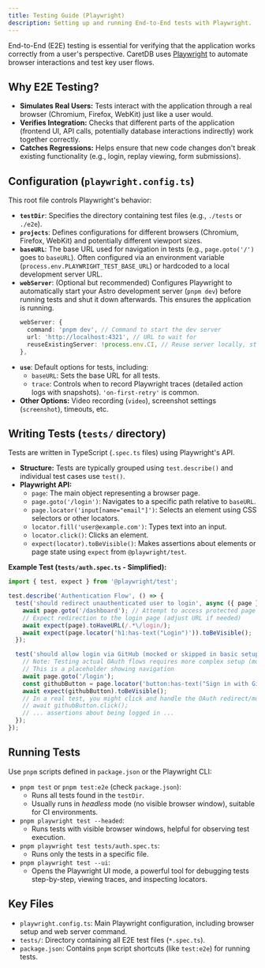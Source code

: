 ```yaml
---
title: Testing Guide (Playwright)
description: Setting up and running End-to-End tests with Playwright.
---
```


End-to-End (E2E) testing is essential for verifying that the application works correctly from a user's perspective. CaretDB uses [Playwright](https://playwright.dev/) to automate browser interactions and test key user flows.

## Why E2E Testing?

-   **Simulates Real Users:** Tests interact with the application through a real browser (Chromium, Firefox, WebKit) just like a user would.
-   **Verifies Integration:** Checks that different parts of the application (frontend UI, API calls, potentially database interactions indirectly) work together correctly.
-   **Catches Regressions:** Helps ensure that new code changes don't break existing functionality (e.g., login, replay viewing, form submissions).

## Configuration (`playwright.config.ts`)

This root file controls Playwright's behavior:

-   **`testDir`**: Specifies the directory containing test files (e.g., `./tests` or `./e2e`).
-   **`projects`**: Defines configurations for different browsers (Chromium, Firefox, WebKit) and potentially different viewport sizes.
-   **`baseURL`**: The base URL used for navigation in tests (e.g., `page.goto('/')` goes to `baseURL`). Often configured via an environment variable (`process.env.PLAYWRIGHT_TEST_BASE_URL`) or hardcoded to a local development server URL.
-   **`webServer`**: (Optional but recommended) Configures Playwright to automatically start your Astro development server (`pnpm dev`) before running tests and shut it down afterwards. This ensures the application is running.
    ```typescript
    webServer: {
      command: 'pnpm dev', // Command to start the dev server
      url: 'http://localhost:4321', // URL to wait for
      reuseExistingServer: !process.env.CI, // Reuse server locally, start fresh in CI
    },
    ```
-   **`use`**: Default options for tests, including:
    -   `baseURL`: Sets the base URL for all tests.
    -   `trace`: Controls when to record Playwright traces (detailed action logs with snapshots). `'on-first-retry'` is common.
-   **Other Options:** Video recording (`video`), screenshot settings (`screenshot`), timeouts, etc.

## Writing Tests (`tests/` directory)

Tests are written in TypeScript (`.spec.ts` files) using Playwright's API.

-   **Structure:** Tests are typically grouped using `test.describe()` and individual test cases use `test()`.
-   **Playwright API:**
    -   `page`: The main object representing a browser page.
    -   `page.goto('/login')`: Navigates to a specific path relative to `baseURL`.
    -   `page.locator('input[name="email"]')`: Selects an element using CSS selectors or other locators.
    -   `locator.fill('user@example.com')`: Types text into an input.
    -   `locator.click()`: Clicks an element.
    -   `expect(locator).toBeVisible()`: Makes assertions about elements or page state using `expect` from `@playwright/test`.

**Example Test (`tests/auth.spec.ts` - Simplified):**

```typescript
import { test, expect } from '@playwright/test';

test.describe('Authentication Flow', () => {
  test('should redirect unauthenticated user to login', async ({ page }) => {
    await page.goto('/dashboard'); // Attempt to access protected page
    // Expect redirection to the login page (adjust URL if needed)
    await expect(page).toHaveURL(/.*\/login/);
    await expect(page.locator('h1:has-text("Login")')).toBeVisible();
  });

  test('should allow login via GitHub (mocked or skipped in basic setup)', async ({ page }) => {
    // Note: Testing actual OAuth flows requires more complex setup (mocking, dedicated test users)
    // This is a placeholder showing navigation
    await page.goto('/login');
    const githubButton = page.locator('button:has-text("Sign in with GitHub")');
    await expect(githubButton).toBeVisible();
    // In a real test, you might click and handle the OAuth redirect/mocking
    // await githubButton.click();
    // ... assertions about being logged in ...
  });
});
```

## Running Tests

Use `pnpm` scripts defined in `package.json` or the Playwright CLI:

-   `pnpm test` or `pnpm test:e2e` (check `package.json`):
    -   Runs all tests found in the `testDir`.
    -   Usually runs in *headless* mode (no visible browser window), suitable for CI environments.
-   `pnpm playwright test --headed`:
    -   Runs tests with visible browser windows, helpful for observing test execution.
-   `pnpm playwright test tests/auth.spec.ts`: 
    -   Runs only the tests in a specific file.
-   `pnpm playwright test --ui`: 
    -   Opens the Playwright UI mode, a powerful tool for debugging tests step-by-step, viewing traces, and inspecting locators.

## Key Files

-   `playwright.config.ts`: Main Playwright configuration, including browser setup and web server command.
-   `tests/`: Directory containing all E2E test files (`*.spec.ts`).
-   `package.json`: Contains `pnpm` script shortcuts (like `test:e2e`) for running tests. 